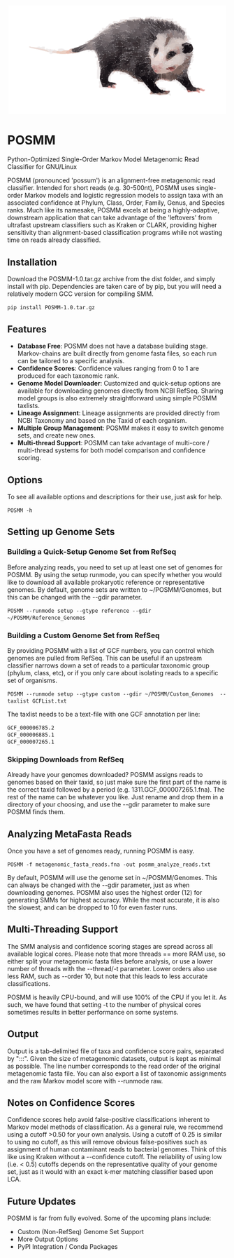 <p align="center"><img src="assets/posmm.svg" width="500" title="POSMM Logo"></p>

# POSMM
Python-Optimized Single-Order Markov Model 
Metagenomic Read Classifier for GNU/Linux

POSMM (pronounced 'possum') is an alignment-free metagenomic read classifier.  Intended for short reads (e.g. 30-500nt), POSMM uses single-order Markov models and logistic regression models to assign taxa with an associated confidence at Phylum, Class, Order, Family, Genus, and Species ranks.  Much like its namesake, POSMM excels at being a highly-adaptive, downstream application that can take advantage of the 'leftovers' from ultrafast upstream classifiers such as Kraken or CLARK, providing higher sensitivity than alignment-based classification programs while not wasting time on reads already classified.


## Installation

Download the POSMM-1.0.tar.gz archive from the dist folder, and simply install with pip.
Dependencies are taken care of by pip, but you will need a relatively modern GCC version for compiling SMM.

```
pip install POSMM-1.0.tar.gz
```
## Features

- **Database Free**:  POSMM does not have a database building stage.  Markov-chains are built directly from genome fasta files, so each run can be tailored to a specific analysis.
- **Confidence Scores**: Confidence values ranging from 0 to 1 are produced for each taxonomic rank.  
- **Genome Model Downloader**:  Customized and quick-setup options are available for downloading genomes directly from NCBI RefSeq.  Sharing model groups is also extremely straightforward using simple POSMM taxlists.
- **Lineage Assignment**:  Lineage assignments are provided directly from NCBI Taxonomy and based on the Taxid of each organism.
- **Multiple Group Management**: POSMM makes it easy to switch genome sets, and create new ones.
- **Multi-thread Support**:  POSMM can take advantage of multi-core / multi-thread systems for both model comparison and confidence scoring.

## Options

To see all available options and descriptions for their use, just ask for help.
```
POSMM -h
```

## Setting up Genome Sets
### Building a Quick-Setup Genome Set from RefSeq

Before analyzing reads, you need to set up at least one set of genomes for POSMM.  By using the setup runmode, you can specify whether you would like to download all available prokaryotic reference or representative genomes.  By default, genome sets are written to ~/POSMM/Genomes, but this can be changed with the --gdir parameter.
```
POSMM --runmode setup --gtype reference --gdir ~/POSMM/Reference_Genomes
```
### Building a Custom Genome Set from RefSeq
By providing POSMM with a list of GCF numbers, you can control which genomes are pulled from RefSeq.  This can be useful if an upstream classifier narrows down a set of reads to a particular taxonomic group (phylum, class, etc), or if you only care about isolating reads to a specific set of organisms.
```
POSMM --runmode setup --gtype custom --gdir ~/POSMM/Custom_Genomes  --taxlist GCFList.txt
```
The taxlist needs to be a text-file with one GCF annotation per line:
```
GCF_000006785.2
GCF_000006885.1
GCF_000007265.1
```
### Skipping Downloads from RefSeq

Already have your genomes downloaded?  POSMM assigns reads to genomes based on their taxid, so just make sure the first part of the name is the correct taxid followed by a period (e.g. 1311.GCF_000007265.1.fna).  The rest of the name can be whatever you like.  Just rename and drop them in a directory of your choosing, and use the --gdir parameter to make sure POSMM finds them.

## Analyzing MetaFasta Reads

Once you have a set of genomes ready, running POSMM is easy.
```
POSMM -f metagenomic_fasta_reads.fna -out posmm_analyze_reads.txt
```
By default, POSMM will use the genome set in ~/POSMM/Genomes.  This can always be changed with the --gdir parameter, just as when downloading genomes.
POSMM also uses the highest order (12) for generating SMMs for highest accuracy.  While the most accurate, it is also the slowest, and can be dropped to 10 for even faster runs.

## Multi-Threading Support

The SMM analysis and confidence scoring stages are spread across all available logical cores.  Please note that more threads == more RAM use, so either split your metagenomic fasta files before analysis, or use a lower number of threads with the --thread/-t parameter.  Lower orders also use less RAM, such as --order 10, but note that this leads to less accurate classifications.

POSMM is heavily CPU-bound, and will use 100% of the CPU if you let it.  As such, we have found that setting -t to the number of physical cores sometimes results in better performance on some systems.

## Output

Output is a tab-delimited file of taxa and confidence score pairs, separated by ":::". 
Given the size of metagenomic datasets, output is kept as minimal as possible.  The line number corresponds to the read order of the original metagenomic fasta file.
You can also export a list of taxonomic assignments and the raw Markov model score with --runmode raw.

## Notes on Confidence Scores

Confidence scores help avoid false-positive classifications inherent to Markov model methods of classification.  As a general rule, we recommend using a cutoff >0.50 for your own analysis.  Using a cutoff of 0.25 is similar to using no cutoff, as this will remove obvious false-positives such as assignment of human contaminant reads to bacterial genomes.  Think of this like using Kraken without a --confidence cutoff. The reliability of using low (i.e. < 0.5) cutoffs depends on the representative quality of your genome set, just as it would with an exact k-mer matching classifier based upon LCA.  

## Future Updates
POSMM is far from fully evolved.  Some of the upcoming plans include:
- Custom (Non-RefSeq) Genome Set Support
- More Output Options 
- PyPI Integration / Conda Packages
